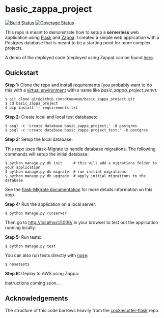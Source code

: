 
basic_zappa_project
===================

[![Build Status](https://travis-ci.org/dtnewman/basic_zappa_project.svg?branch=master)](https://travis-ci.org/dtnewman/basic_zappa_project) 
[![Coverage Status](https://coveralls.io/repos/github/dtnewman/basic_zappa_project/badge.svg?branch=master)](https://coveralls.io/github/dtnewman/basic_zappa_project?branch=master)

This repo is meant to demonstrate how to setup a **serverless** web application using [Flask](http://flask.pocoo.org/) and [Zappa](https://github.com/Miserlou/Zappa). I created a simple web application with a Postgres database that is meant to be a starting point for more complex projects.

A demo of the deployed code (deployed using Zappa) can be found [here](https://svvikpbodk.execute-api.us-east-1.amazonaws.com/dev/).

Quickstart
----------

**Step 1:** Clone the repo and install requirements (you probably want to do this with a [virtual environment](http://docs.python-guide.org/en/latest/dev/virtualenvs/) with a name like *basic_zappa_project_venv*):

```
$ git clone git@github.com:dtnewman/basic_zappa_project.git
$ cd basic_zappa_project
$ pip install -r requirements.txt
```

**Step 2:** Create local and local test databases:

```
$ psql -c 'create database basic_zappa_project;' -U postgres
$ psql -c 'create database basic_zappa_project_test;' -U postgres
```

**Step 3:** Setup the local database:

This repo uses flask-Migrate to handle database migrations. The following commands will setup the initial database: 

```
$ python manage.py db init     # this will add a migrations folder to your application
$ python manage.py db migrate  # run initial migrations
$ python manage.py db upgrade  # apply initial migrations to the database
```

See the [flask-Migrate documentation](https://flask-migrate.readthedocs.io/en/latest/) for more details information on this step.

**Step 4:** Run the application on a local server:

```
$ python manage.py runserver
```

Then go to [http://localhost:5000/](http://localhost:5000/) in your browser to test out the application running locally.

**Step 5:** Run tests: 
 
```
$ python manage.py test
```

You can also run tests directly with [nose](http://nose.readthedocs.io):

```
$ nosetests
```


**Step 6:** Deploy to AWS using Zappa:

Instructions coming soon...

Acknowledgements
----------------
The structure of this code borrows heavily from the [cookiecutter-flask](https://github.com/sloria/cookiecutter-flask) repo.